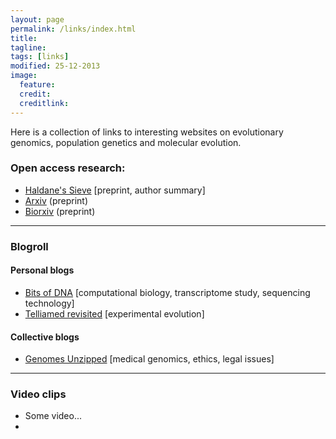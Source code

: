 ```yaml
---
layout: page
permalink: /links/index.html
title: 
tagline: 
tags: [links]
modified: 25-12-2013
image:
  feature: 
  credit: 
  creditlink: 
---
```


Here is a collection of links to interesting websites on evolutionary genomics, population genetics and molecular evolution. 

### Open access research:

* [Haldane's Sieve](http://haldanessieve.org/) [preprint, author summary]
* [Arxiv](www.arxiv.org) (preprint)
* [Biorxiv](http://biorxiv.org/) (preprint)

---

### Blogroll

#### Personal blogs

* [Bits of DNA](http://liorpachter.wordpress.com/) [computational biology, transcriptome study, sequencing technology]
* [Telliamed revisited](http://telliamedrevisited.wordpress.com/) [experimental evolution]

#### Collective blogs

* [Genomes Unzipped](http://www.genomesunzipped.org/) [medical genomics, ethics, legal issues]

---

### Video clips

* Some video...
* 
